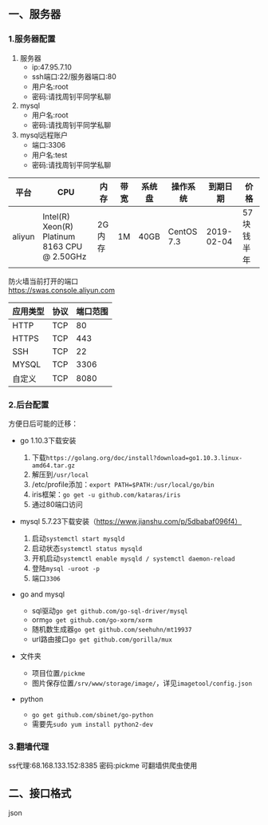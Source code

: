 ## 一、服务器
### 1.服务器配置
1. 服务器
	- ip:47.95.7.10
	- ssh端口:22/服务器端口:80
	- 用户名:root
	- 密码:请找周钊平同学私聊  
2. mysql
	- 用户名:root
	- 密码:请找周钊平同学私聊  
3. mysql远程账户
	- 端口:3306
	- 用户名:test
	- 密码:请找周钊平同学私聊      

|平台|CPU|内存|带宽|系统盘|操作系统|到期日期|价格|
|---|---|---|---|---|---|---|---|
|aliyun|Intel(R) Xeon(R) Platinum 8163 CPU @ 2.50GHz|2G内存|1M|40GB|CentOS 7.3|2019-02-04|57块钱半年|

防火墙当前打开的端口  
https://swas.console.aliyun.com
  
|应用类型|协议|端口范围|
|---|---|---|
|HTTP	|TCP	|80	|
|HTTPS	|TCP	|443|
|SSH	|TCP	|22	|
|MYSQL	|TCP	|3306|
|自定义	|TCP	|8080|

### 2.后台配置
方便日后可能的迁移：  
- go 1.10.3下载安装
	1. 下载`https://golang.org/doc/install?download=go1.10.3.linux-amd64.tar.gz`
	2. 解压到`/usr/local`
	3. /etc/profile添加：`export PATH=$PATH:/usr/local/go/bin`
	4. iris框架：`go get -u github.com/kataras/iris`
	5. 通过80端口访问

- mysql 5.7.23下载安装（https://www.jianshu.com/p/5dbabaf096f4）
	1. 启动`systemctl start mysqld`
	2. 启动状态`systemctl status mysqld`
	3. 开机启动`systemctl enable mysqld / systemctl daemon-reload`
	4. 登陆`mysql -uroot -p`
	5. 端口`3306`	
- go and mysql
	- sql驱动`go get github.com/go-sql-driver/mysql`
	- orm`go get github.com/go-xorm/xorm`
	- 随机数生成器`go get github.com/seehuhn/mt19937`
	- url路由接口`go get github.com/gorilla/mux`
- 文件夹
	- 项目位置`/pickme`
	- 图片保存位置`/srv/www/storage/image/`，详见`imagetool/config.json`
- python
	- `go get github.com/sbinet/go-python`
	- 需要先`sudo yum install python2-dev`

### 3.翻墙代理
ss代理:68.168.133.152:8385
密码:pickme
可翻墙供爬虫使用

## 二、接口格式
json